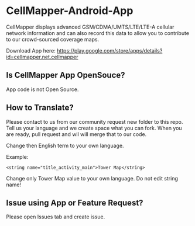 # CellMapper-Android-App

CellMapper displays advanced GSM/CDMA/UMTS/LTE/LTE-A cellular network information and can also record this data to allow you to contribute to our crowd-sourced coverage maps.

Download App here: https://play.google.com/store/apps/details?id=cellmapper.net.cellmapper

## Is CellMapper App OpenSouce?

App code is not Open Source.

## How to Translate?

Please contact to us from our community request new folder to this repo. Tell us your language and we create space what you can fork. When you are ready, pull request and wil will merge that to our code. 

Change then English term to your own language. 

Example:

```
<string name="title_activity_main">Tower Map</string>
```

Change only Tower Map value to your own language. Do not edit string name!


## Issue using App or Feature Request?

Please open Issues tab and create issue.

